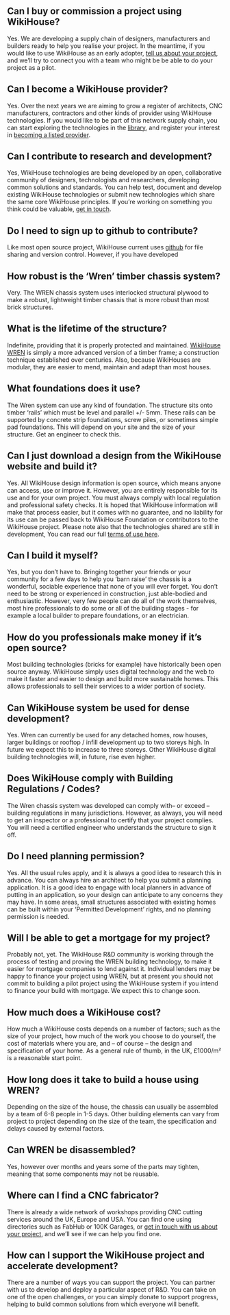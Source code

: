 ## Can I buy or commission a project using WikiHouse?

Yes. We are developing a supply chain of designers, manufacturers and builders ready to help you realise your project. In the meantime, if you would like to use WikiHouse as an early adopter, [tell us about your project](/propose-a-project), and we’ll try to connect you with a team who might be be able to do your project as a pilot.

## Can I become a WikiHouse provider?

Yes. Over the next years we are aiming to grow a register of architects, CNC manufacturers, contractors and other kinds of provider using WikiHouse technologies. If you would like to be part of this network supply chain, you can start exploring the technologies in the [library](/library), and register your interest in [becoming a listed provider](/contact-us/becoming-a-provider).

## Can I contribute to research and development?

Yes, WikiHouse technologies are being developed by an open, collaborative community of designers, technologists and researchers, developing common solutions and standards. You can help test, document and develop existing WikiHouse technologies or submit new technologies which share the same core WikiHouse principles. If you’re working on something you think could be valuable, [get in touch](/contact-us).

## Do I need to sign up to github to contribute?

Like most open source project, WikiHouse current uses [github](https://github.com/wikihouseproject) for file sharing and version control. However, if you have developed

## How robust is the ‘Wren’ timber chassis system?

Very. The WREN chassis system uses interlocked structural plywood to make a robust, lightweight timber chassis that is more robust than most brick structures.

## What is the lifetime of the structure?

Indefinite, providing that it is properly protected and maintained. [WikiHouse WREN](/library/technologies/structure/Wren) is simply a more advanced version of a timber frame; a construction technique established over centuries. Also, because WikiHouses are modular, they are easier to mend, maintain and adapt than most houses.

## What foundations does it use?

The Wren system can use any kind of foundation. The structure sits onto timber ‘rails’ which must be level and parallel +/- 5mm. These rails can be supported by concrete strip foundations, screw piles, or sometimes simple pad foundations. This will depend on your site and the size of your structure. Get an engineer to check this.

## Can I just download a design from the WikiHouse website and build it?

Yes. All WikiHouse design information is open source, which means anyone can access, use or improve it. However, you are entirely responsible for its use and for your own project. You must always comply with local regulation and professional safety checks. It is hoped that WikiHouse information will make that process easier, but it comes with no guarantee, and no liability for its use can be passed back to WikiHouse Foundation or contributors to the WikiHouse project. Please note also that the technologies shared are still in development, You can read our full [terms of use here](/terms).

## Can I build it myself?

Yes, but you don’t have to. Bringing together your friends or your community for a few days to help you ‘barn raise’ the chassis is a wonderful, sociable experience that none of you will ever forget. You don’t need to be strong or experienced in construction, just able-bodied and enthusiastic. However, very few people can do all of the work themselves, most hire professionals to do some or all of the building stages - for example a local builder to prepare foundations, or an electrician.

## How do you professionals make money if it’s open source?

Most building technologies (bricks for example) have historically been open source anyway. WikiHouse simply uses digital technology and the web to make it faster and easier to design and build more sustainable homes. This allows  professionals to sell their services to a wider portion of society.

## Can WikiHouse system be used for dense development?

Yes. Wren can currently be used for any detached homes, row houses, larger buildings or rooftop / infill development up to two storeys high. In future we expect this to increase to three storeys. Other WikiHouse digital building technologies will, in future, rise even higher.

## Does WikiHouse comply with Building Regulations / Codes?

The Wren chassis system was developed can comply with– or exceed – building regulations in many jurisdictions. However, as always, you will need to get an inspector or a professional to certify that your project complies. You will need a certified engineer who understands the structure to sign it off.

## Do I need planning permission?

Yes. All the usual rules apply, and it is always a good idea to research this in advance. You can always hire an architect to help you submit a planning application. It is a good idea to engage with local planners in advance of putting in an application, so your design can anticipate to any concerns they may have. In some areas, small structures associated with existing homes can be built within your ‘Permitted Development’ rights, and no planning permission is needed.

## Will I be able to get a mortgage for my project?

Probably not, yet. The WikiHouse R&D community is working through the process of testing and proving the WREN building technology, to make it easier for mortgage companies to lend against it. Individual lenders may be happy to finance your project using WREN, but at present you should not commit to building a pilot project using the WikiHouse system if you intend to finance your build with  mortgage. We expect this to change soon.

## How much does a WikiHouse cost?

How much a WikiHouse costs depends on a number of factors; such as the size of your project,  how much of the work you choose to do yourself, the cost of materials where you are, and – of course –  the design and specification of your home. As a general rule of thumb, in the UK,  £1000/m² is a reasonable start point.

## How long does it take to build a house using WREN?

Depending on the size of the house, the chassis can usually be assembled by a team of 6-8 people  in 1-5 days. Other building elements can vary from project to project depending on the size of the team, the specification and delays caused by external factors.

## Can WREN be disassembled?

Yes, however over months and years some of the parts may tighten, meaning that some components may not be reusable.

## Where can I find a CNC fabricator?

There is already a wide network of workshops providing CNC cutting services around the UK, Europe and USA. You can find one using directories such as FabHub or 100K Garages, or [get in touch with us about your project](/propose-a-pilot), and we’ll see if we can help you find one.

## How can I support the WikiHouse project and accelerate development?

There are a number of ways you can support the project. You can partner with us to develop and deploy a particular aspect of R&D. You can take on one of the open challenges, or you can simply donate to support progress, helping to build common solutions from which everyone will benefit.
